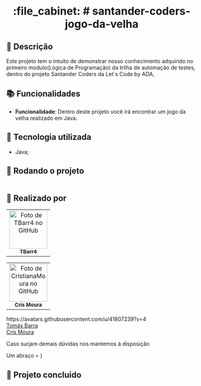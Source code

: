 
<h1 align="center">:file_cabinet: # santander-coders-jogo-da-velha</h1>

## :memo: Descrição
Este projeto tem o intuito de demonstrar nosso conhecimento adquirido no primeiro modulo(Lógica de Programação) da trilha de automação de testes, dentro do projeto Santander Coders da Let´s Code by ADA, 

## :books: Funcionalidades
* <b>Funcionalidade</b>: Dentro deste projeto você irá encontrar um jogo da velha realizado em Java.

## :wrench: Tecnologia utilizada
* Java;

## :rocket: Rodando o projeto
```

```

## :handshake: Realizado por

<table>
  <tr>
    <td align="center">
      <a href="https://github.com/TBarr4">
        <img src="https://avatars.githubusercontent.com/u/106219774?v=4" width="100px;" alt="Foto de TBarr4 no GitHub"/><br>
        <sub>
          <b>TBarr4</b>
        </sub>
      </a>
    </td>
  </tr>
</table>

<table>
  <tr>
    <td align="center">
      <a href="https://github.com/CristianaMoura">
        <img src="https://avatars.githubusercontent.com/u/41807239?v=4" width="100px;" alt="Foto de CristianaMoura no GitHub"/><br>
        <sub>
          <b>Cris Moura</b>
        </sub>
      </a>
    </td>
  </tr>
</table>
https://avatars.githubusercontent.com/u/41807239?v=4
<div class="badge-base LI-profile-badge" data-locale="pt_BR" data-size="large" data-theme="dark" data-type="HORIZONTAL" data-vanity="tomas-barra" data-version="v1"><a class="badge-base__link LI-simple-link" href="https://br.linkedin.com/in/tomas-barra?trk=profile-badge">Tomás Barra</a></div>
<div class="badge-base LI-profile-badge" data-locale="pt_BR" data-size="large" data-theme="dark" data-type="HORIZONTAL" data-vanity="cristianamoura" data-version="v1"><a class="badge-base__link LI-simple-link" href="https://br.linkedin.com/in/cristianamoura?trk=profile-badge">Cris Moura</a></div>
              
Caso surjam demais dúvidas nos mantemos à disposição

Um abraço = )
## :dart: Projeto concluido 
              

